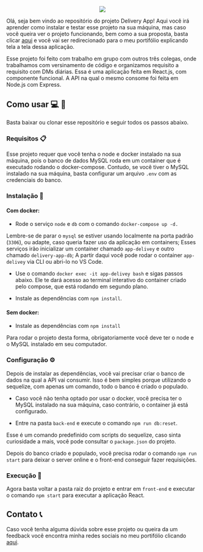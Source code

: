 <p align="center">
  <img src="https://user-images.githubusercontent.com/94487469/233402570-6b3f52a3-48be-4d04-9d08-db3c73e0d8ad.png">
</p>

Olá, seja bem vindo ao repositório do projeto Delivery App! Aqui você irá aprender como instalar e testar esse projeto na sua máquina, mas caso você queira ver o projeto funcionando, bem como a sua proposta, basta clicar [aqui](https://felupee.github.io/full-stack/projetos/deliveryApp/deliveryApp.html) e você vai ser redirecionado para o meu portifólio explicando tela a tela dessa aplicação.

Esse projeto foi feito com trabalho em grupo com outros três colegas, onde trabalhamos com versinamento de código e organizamos requisito a requisito com DMs diárias. Essa é uma aplicação feita em React.js, com componente funcional. A API na qual o mesmo consome foi feita em Node.js com Express.


## Como usar :computer: :rocket: 

Basta baixar ou clonar esse repositório e seguir todos os passos abaixo.

### Requisitos :clipboard: 

Esse projeto requer que você tenha o node e docker instalado na sua máquina, pois o banco de dados MySQL roda em um container que é executado rodando o docker-compose. Contudo, se você tiver o MySQL instalado na sua máquina, basta configurar um arquivo `.env` com as credenciais do banco.

### Instalação :wrench:
#### Com docker:

- Rode o serviço `node` e `db` com o comando `docker-compose up -d.`

Lembre-se de parar o `mysql` se estiver usando localmente na porta padrão (`3306`), ou adapte, caso queria fazer uso da aplicação em containers;
Esses serviços irão inicializar um container chamado `app-delivey` e outro chamado `delivery-app-db`;
A partir daqui você pode rodar o container `app-delivey` via CLI ou abri-lo no VS Code.

- Use o comando `docker exec -it app-delivey bash` e sigas passos abaixo.
Ele te dará acesso ao terminal interativo do container criado pelo compose, que está rodando em segundo plano.

- Instale as dependências com `npm install`.

#### Sem docker:

- Instale as dependências com `npm install`

Para rodar o projeto desta forma, obrigatoriamente você deve ter o node e o MySQL instalado em seu computador.

### Configuração :gear:

Depois de instalar as dependências, você vai precisar criar o banco de dados na qual a API vai consumir. Isso é bem simples porque utilizando o sequelize, com apenas um comando, todo o banco é criado o populado.

- Caso você não tenha optado por usar o docker, você precisa ter o MySQL instalado na sua máquina, caso contrário, o container já está configurado.

- Entre na pasta `back-end` e execute o comando `npm run db:reset`.

Esse é um comando predefinido com scripts do sequelize, caso sinta curiosidade a mais, você pode consultar o `package.json` do projeto.

Depois do banco criado e populado, você precisa rodar o comando `npm run start` para deixar o server online e o front-end conseguir fazer requisições. 


### Execução :runner:

Agora basta voltar a pasta raiz do projeto e entrar em `front-end` e executar o comando `npm start` para executar a aplicação React.

## Contato :telephone_receiver:

Caso você tenha alguma dúvida sobre esse projeto ou queira da um feedback você encontra minha redes sociais no meu portifólio clicando [aqui](https://felupee.github.io/#contact).
